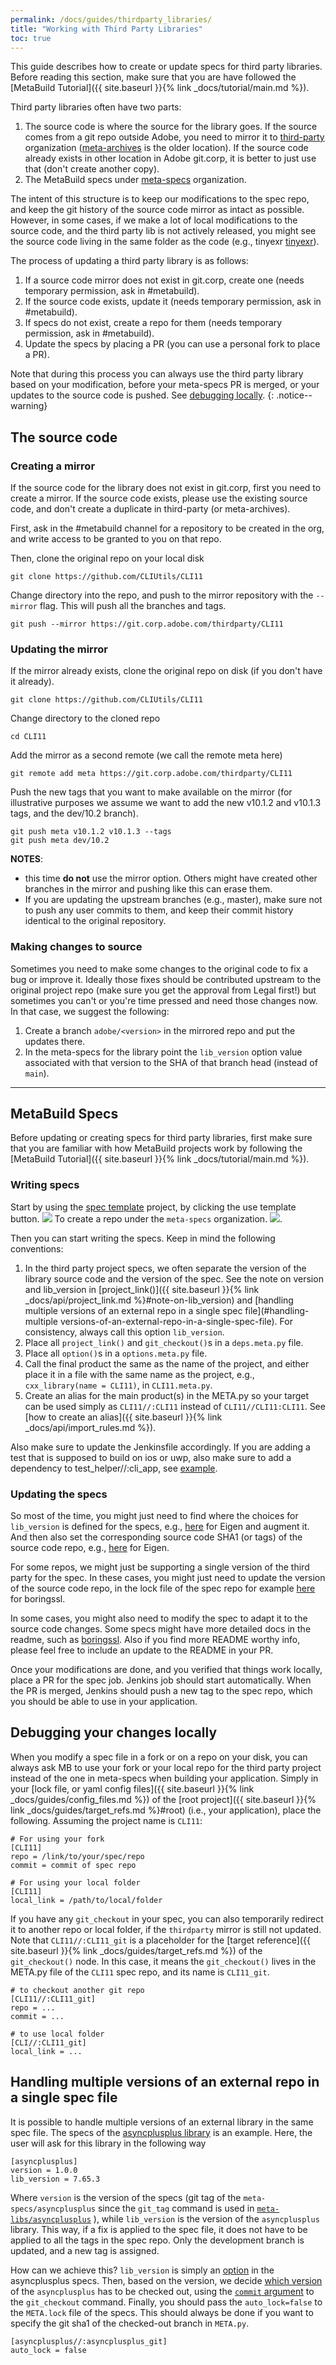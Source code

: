 ```yaml
---
permalink: /docs/guides/thirdparty_libraries/
title: "Working with Third Party Libraries"
toc: true
---
```


This guide describes how to create or update specs for third party libraries. Before reading this section, make sure that you are have followed the [MetaBuild Tutorial]({{ site.baseurl }}{% link _docs/tutorial/main.md %}).

Third party libraries often have two parts: 
1. The source code is where the source for the library goes. If the source comes from a git repo outside Adobe, you need to mirror it to [third-party](https://git.corp.adobe.com/thirdparty/) organization ([meta-archives](https://git.corp.adobe.com/meta-archives/) is the older location).  If the source code already exists in other location in Adobe git.corp, it is better to just use that (don't create another copy).
2. The MetaBuild specs under [meta-specs](https://git.corp.adobe.com/meta-specs/) organization.

The intent of this structure is to keep our modifications to the spec repo, and keep the git history of the source code mirror as intact as possible. However, in some cases, if we make a lot of local modifications to the source code, and the third party lib is not actively released, you might see the source code living in the same folder as the code (e.g., tinyexr [tinyexr](https://git.corp.adobe.com/CTL-third-party/tinyexr)).

The process of updating a third party library is as follows:
1. If a source code mirror does not exist in git.corp, create one (needs temporary permission, ask in #metabuild).
2. If the source code exists, update it (needs temporary permission, ask in #metabuild).
3. If specs do not exist, create a repo for them (needs temporary permission, ask in #metabuild).
3. Update the specs by placing a PR (you can use a personal fork to place a PR).

Note that during this process you can always use the third party library based on your modification, before your meta-specs PR is merged, or your updates to the source code is pushed. See [debugging locally](#debugging-locally).
{: .notice--warning}


## The source code

### Creating a mirror

If the source code for the library does not exist in git.corp, first you need to create a mirror. If the source code exists, please use the existing source code, and don't create a duplicate in third-party (or meta-archives).

First,  ask in the #metabuild channel for a repository to be created in the org, and write access to be granted to you on that repo.

Then, clone the original repo on your local disk
```terminal
git clone https://github.com/CLIUtils/CLI11
```

Change directory into the repo, and push to the mirror repository with the `--mirror` flag. This will push all the branches and tags.
```terminal
git push --mirror https://git.corp.adobe.com/thirdparty/CLI11
```

### Updating the mirror

If the mirror already exists, clone the original repo on disk (if you don't have it already).
```terminal
git clone https://github.com/CLIUtils/CLI11
```

Change directory to the cloned repo
```terminal
cd CLI11
```

Add the mirror as a second remote (we call the remote meta here)
```
git remote add meta https://git.corp.adobe.com/thirdparty/CLI11
```

Push the new tags that you want to make available on the mirror (for illustrative purposes we assume we want to add the new v10.1.2 and v10.1.3 tags, and the dev/10.2 branch).
```
git push meta v10.1.2 v10.1.3 --tags
git push meta dev/10.2
```

**NOTES**:
- this time __do not__ use the mirror option. Others might have created other branches in the mirror and pushing like this can erase them.
- If you are updating the upstream branches (e.g., master), make sure not to push any user commits to them, and keep their commit history identical to the original repository.

### Making changes to source

Sometimes you need to make some changes to the original code to fix a bug or improve it. Ideally those fixes should be contributed upstream to the original project repo (make sure you get the approval from Legal first!) but sometimes you can't or you're time pressed and need those changes now.
In that case, we suggest the following:
1. Create a branch `adobe/<version>` in the mirrored repo and put the updates there.
2. In the meta-specs for the library point the `lib_version` option value associated with that version to the SHA of that branch head (instead of `main`).

---
## MetaBuild Specs

Before updating or creating specs for third party libraries, first make sure that you are familiar with how MetaBuild projects work by following the  [MetaBuild Tutorial]({{ site.baseurl }}{% link _docs/tutorial/main.md %}). 

### Writing specs

Start by using the [spec template](https://git.corp.adobe.com/meta-specs/spec-template) project, by clicking the use template button.
![](https://git.corp.adobe.com/storage/user/30871/files/e59e0a80-537d-11ec-9ec8-9b1221368d34)
To create a repo under the `meta-specs` organization.
![](https://git.corp.adobe.com/storage/user/30871/files/2a29a600-537e-11ec-94f8-0a85dd82366c).

Then you can start writing the specs. Keep in mind the following conventions:

1. In the third party project specs, we often separate the version of the library source code and the version of the spec. See the note on version and lib_version in [project_link()]({{ site.baseurl }}{% link _docs/api/project_link.md %}#note-on-lib_version) and [handling multiple versions of an external repo in a single spec file](#handling-multiple versions-of-an-external-repo-in-a-single-spec-file). For consistency, always call this option `lib_version`.
2. Place all `project_link()` and `git_checkout()`s in a `deps.meta.py` file.
3. Place all `option()`s in a `options.meta.py` file.
4. Call the final product the same as the name of the project, and either place it in a file with the same name as the project, e.g., `cxx_library(name = CLI11)`, in `CLI11.meta.py`.
5. Create an alias for the main product(s) in the META.py so your target can be used simply as `CLI11//:CLI11` instead of `CLI11//CLI11:CLI11`. See [how to create an alias]({{ site.baseurl }}{% link _docs/api/import_rules.md %}).

Also make sure to update the Jenkinsfile accordingly. If you are adding a test that is supposed to build on ios or uwp, also make sure to add a dependency to test_helper//:cli_app, see [example](https://git.corp.adobe.com/meta-specs/spdlog/blob/main/META.py#L54).


### Updating the specs


So most of the time, you might just need to find where the choices for `lib_version` is defined for the specs, e.g., [here](https://git.corp.adobe.com/meta-specs/eigen/blob/v4.0.11/META.py) for Eigen and augment it. And then also set the corresponding source code SHA1 (or  tags) of the source code repo, e.g., [here](https://git.corp.adobe.com/meta-specs/eigen/blob/v4.0.11/META.py#L57-L67) for Eigen.

For some repos, we might just be supporting a single version of the third party for the spec. In these cases, you might just need to update the version of the source code repo, in the lock file of the spec repo for example [here](https://git.corp.adobe.com/meta-specs/boringssl/blob/main/META.lock#L1-L3) for boringssl. 

In some cases, you might also need to modify the spec to adapt it to the source code changes. Some specs might have more detailed docs in the readme, such as [boringssl](https://git.corp.adobe.com/meta-specs/boringssl). Also if you find more README worthy info, please feel free to include an update to the README in your PR.

Once your modifications are done, and you verified that things work locally, place a PR for the spec job. Jenkins job should start automatically. When the PR is merged, Jenkins should push a new tag to the spec repo, which you should be able to use in your application.

## Debugging your changes locally

When you modify a spec file in a fork or on a repo on your disk, you can always ask MB to use your fork or your local repo for the third party project instead of the one in meta-specs when building your application. Simply in your [lock file, or yaml config files]({{ site.baseurl }}{% link _docs/guides/config_files.md %}) of the [root project]({{ site.baseurl }}{% link _docs/guides/target_refs.md %}#root) (i.e., your application), place the following. Assuming the project name is `CLI11`:

```
# For using your fork
[CLI11]
repo = /link/to/your/spec/repo
commit = commit of spec repo

# For using your local folder
[CLI11]
local_link = /path/to/local/folder
```

If you have any `git_checkout` in your spec, you can also temporarily redirect it to another repo or local folder, if the `thirdparty` mirror is still not updated. Note that `CLI11//:CLI11_git` is a placeholder for the [target reference]({{ site.baseurl }}{% link _docs/guides/target_refs.md %}) of the `git_checkout()` node. In this case, it means the `git_checkout()` lives in the META.py file of the `CLI11` spec repo, and its name is `CLI11_git`.

```
# to checkout another git repo
[CLI11//:CLI11_git]
repo = ...
commit = ...

# to use local folder
[CLI//:CLI11_git]
local_link = ...
```

## Handling multiple versions of an external repo in a single spec file

It is possible to handle multiple versions of an external library in the same spec file. The specs of the [asyncplusplus library](https://git.corp.adobe.com/meta-specs/asyncplusplus/blob/main/META.py) is an example. Here, the user will ask for this library in the following way
```
[asyncplusplus]
version = 1.0.0
lib_version = 7.65.3
```
Where `version` is the version of the specs (git tag of the `meta-specs/asyncplusplus` since the `git_tag` command is used in [`meta-libs/asyncplusplus`](https://git.corp.adobe.com/meta-build/meta-libs/blob/main/libs/asyncplusplus/META.py) ), while `lib_version` is the version of the `asyncplusplus` library. This way, if a fix is applied to the spec file, it does not have to be applied to all the tags in the spec repo. Only the development branch is updated, and a new tag is assigned.

How can we achieve this? `lib_version` is simply an [option](https://git.corp.adobe.com/meta-specs/asyncplusplus/blob/4a2711477d065cb3f022418baf58ae438f3623b9/META.py#L3) in the asyncplusplus specs. Then, based on the version, we decide [which version](https://git.corp.adobe.com/meta-specs/asyncplusplus/blob/4a2711477d065cb3f022418baf58ae438f3623b9/META.py#L14) of the `asyncplusplus` has to be checked out, using the [`commit` argument](https://git.corp.adobe.com/meta-specs/asyncplusplus/blob/4a2711477d065cb3f022418baf58ae438f3623b9/META.py#L13) to the `git_checkout` command. Finally, you should pass the `auto_lock=false` to the `META.lock` file of the specs. This should always be done if you want to specify the git sha1 of the checked-out branch in `META.py`.
```
[asyncplusplus//:asyncplusplus_git]
auto_lock = false
```
